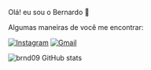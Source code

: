 Olá! eu sou o Bernardo 👋

Algumas maneiras de você me encontrar:

[![Instagram](https://img.shields.io/badge/Instagram-E4405F?style=for-the-badge&logo=instagram&logoColor=white)](https://www.instagram.com/__brnd__/?hl=pt-br)
[![Gmail](https://img.shields.io/badge/Gmail-D14836?style=for-the-badge&logo=gmail&logoColor=white)](bernardomendes909@gmail.com)

![brnd09 GitHub stats](https://github-readme-stats.vercel.app/api?username=brnd09&show_icons=true&theme=dracula)
